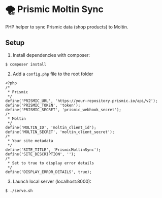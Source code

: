 # 🌪 Prismic Moltin Sync

PHP helper to sync Prismic data (shop products) to Moltin.

## Setup

1. Install dependencies with composer:
```
$ composer install
```

2. Add a `config.php` file to the root folder
```
<?php
/*
 * Prismic
 */
define('PRISMIC_URL', 'https://your-repository.prismic.io/api/v2');
define('PRISMIC_TOKEN', 'token');
define('PRISMIC_SECRET', 'prismic_webhook_secret');
/*
 * Moltin
 */
define('MOLTIN_ID', 'moltin_client_id');
define('MOLTIN_SECRET', 'moltin_client_secret');
/*
 * Your site metadata
 */
define('SITE_TITLE', 'PrismicMoltinSync');
define('SITE_DESCRIPTION', '');
/*
 * Set to true to display error details
 */
define('DISPLAY_ERROR_DETAILS', true);
```

3. Launch local server (localhost:8000):
```
$ ./serve.sh
```